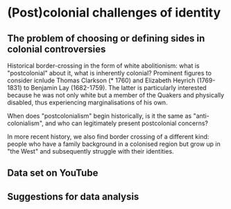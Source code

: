 # (Post)colonial challenges of identity

## The problem of choosing or defining sides in colonial controversies

Historical border-crossing in the form of white abolitionism: what is "postcolonial" about it, what is inherently colonial? Prominent figures to consider icnlude Thomas Clarkson (* 1760)
 and Elizabeth Heyrich (1769-1831) to Benjamin Lay (1682-1759). The latter is particularly interested because he was not only white but a member of the Quakers and physically disabled, thus
 experiencing marginalisations of his own.

 When does "postcolonialism" begin historically, is it the same as "anti-colonialism", and who can legitimately present postcolonial concerns?

 In more recent history, we also find border crossing of a different kind: people who have a family background in a colonised region but grow up in "the West" and subsequently struggle with their identities.

 ## Data set on YouTube

 ## Suggestions for data analysis
